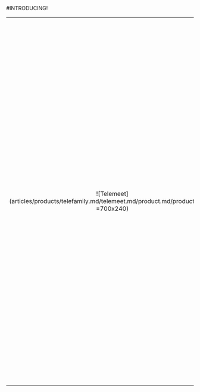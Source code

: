 <div class="product-prod" markdown="1">
#INTRODUCING!

|||
|:--:|:--:|
|![Telemeet](articles/products/telefamily.md/telemeet.md/product.md/product.en.png =700x240)| <h2 class="productheader">SECURITY</h2><p class="productdescription">Simply put, peace of mind that there will be no more hacks or unwanted guests.</p><h2 class="productheader">CONTROL</h2><p class="productdescription"> No more unknown third parties getting access to your videos. All the organization’s video calls and chats are stored on your in house servers. Only you have access to and control over them.</p><h2 class="productheader">AND SO MUCH MORE</h2><p class="productdescription">All of the features you’ve come to expect from virtual meetings and video calls and some unexpected ones (for example, HD Video versus SD.)</p> |
</div>
